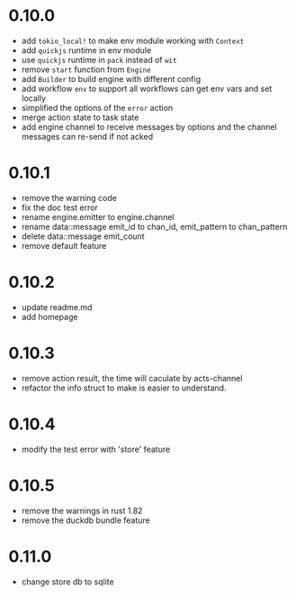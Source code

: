 # 0.10.0

- add `tokio_local!` to make env module working with `Context`
- add `quickjs` runtime in env module
- use `quickjs` runtime in `pack` instead of `wit`
- remove `start` function from `Engine`
- add `Builder` to build engine with different config
- add workflow `env` to support all workflows can get env vars and set locally
- simplified the options of the `error` action
- merge action state to task state
- add engine channel to receive messages by options and the channel messages can re-send if not acked

# 0.10.1

- remove the warning code
- fix the doc test error
- rename engine.emitter to engine.channel
- rename data::message emit_id to chan_id, emit_pattern to chan_pattern
- delete data::message emit_count
- remove default feature

# 0.10.2

- update readme.md
- add homepage

# 0.10.3

- remove action result, the time will caculate by acts-channel
- refactor the info struct to make is easier to understand.

# 0.10.4

- modify the test error with 'store' feature

# 0.10.5

- remove the warnings in rust 1.82
- remove the duckdb bundle feature

# 0.11.0

- change store db to sqlite
